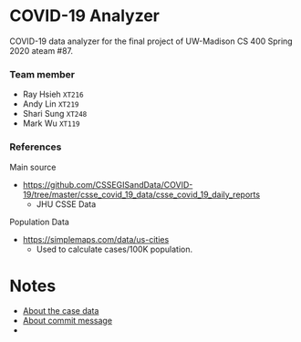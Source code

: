 # COVID-19 Analyzer

COVID-19 data analyzer for the final project of UW-Madison CS 400 Spring 2020 ateam #87.

### Team member

- Ray Hsieh `XT216`
- Andy Lin `XT219`
- Shari Sung `XT248`
- Mark Wu `XT119`

### References

Main source
- https://github.com/CSSEGISandData/COVID-19/tree/master/csse_covid_19_data/csse_covid_19_daily_reports
    - JHU CSSE Data
    
Population Data
- https://simplemaps.com/data/us-cities
    - Used to calculate cases/100K population.
    
# Notes
- [About the case data](https://github.com/RaenonX/CS400-AT87/issues/5)
- [About commit message](https://github.com/RaenonX/CS400-AT87/issues/4)
- 
